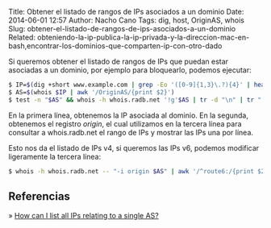 Title: Obtener el listado de rangos de IPs asociados a un dominio
Date: 2014-06-01 12:57
Author: Nacho Cano
Tags: dig, host, OriginAS, whois
Slug: obtener-el-listado-de-rangos-de-ips-asociados-a-un-dominio
Related: obteniendo-la-ip-publica-la-ip-privada-y-la-direccion-mac-en-bash,encontrar-los-dominios-que-comparten-ip-con-otro-dado

Si queremos obtener el listado de rangos de IPs que puedan estar
asociadas a un dominio, por ejemplo para bloquearlo, podemos ejecutar:

```bash
$ IP=$(dig +short www.example.com | grep -Eo '([0-9]{1,3}\.?){4}' | head -1)
$ AS=$(whois $IP | awk '/OriginAS/{print $2}')
$ test -n "$AS" && whois -h whois.radb.net '!g'$AS | tr -d "\n" | tr " " "\n" | sort -n -t . -k 1,1 -k 2,2 -k 3,3 -k 4,4
```

En la primera línea, obtenemos la IP asociada al dominio. En la segunda,
obtenemos el registro _origin_, el cual utilizamos en la tercera línea
para consultar a whois.radb.net el rango de IPs y mostrar las IPs una
por línea.

Esto nos da el listado de IPs v4, si queremos las IPs v6, podemos
modificar ligeramente la tercera línea:

```bash
$ whois -h whois.radb.net -- "-i origin $AS" | awk '/^route6:/{print $2}'
```

Referencias
-----------

» [How can I list all IPs relating to a single AS?][]

  [How can I list all IPs relating to a single AS?]: http://www.fir3net.com/How-Tos/how-can-i-list-all-ips-relating-to-a-single-as.html
    "How can I list all IPs relating to a single AS?"
